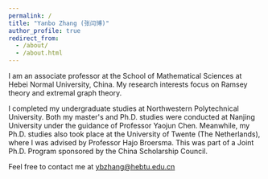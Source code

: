 ```yaml
---
permalink: /
title: "Yanbo Zhang (张闫博)"
author_profile: true
redirect_from: 
  - /about/
  - /about.html
---
```


I am an associate professor at the School of Mathematical Sciences at Hebei Normal University, China. My research interests focus on Ramsey theory and extremal graph theory.

I completed my undergraduate studies at Northwestern Polytechnical University. Both my master's and Ph.D. studies were conducted at Nanjing University under the guidance of Professor Yaojun Chen. Meanwhile, my Ph.D. studies also took place at the University of Twente (The Netherlands), where I was advised by Professor Hajo Broersma. This was part of a Joint Ph.D. Program sponsored by the China Scholarship Council.

Feel free to contact me at ybzhang@hebtu.edu.cn
